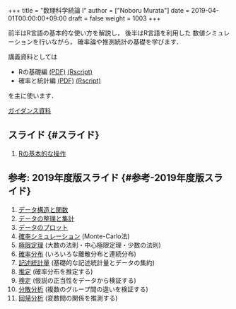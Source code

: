 +++
title = "数理科学続論 I"
author = ["Noboru Murata"]
date = 2019-04-01T00:00:00+09:00
draft = false
weight = 1003
+++

前半はR言語の基本的な使い方を解説し，
後半はR言語を利用した
数値シミュレーションを行いながら，
確率論や推測統計の基礎を学びます．

講義資料としては

-   Rの基礎編 [(PDF)](https://noboru-murata.github.io/sda/docs/note1.pdf) [(Rscript)](https://noboru-murata.github.io/sda/docs/script1.zip)
-   確率と統計編 [(PDF)](https://noboru-murata.github.io/sda/docs/note2.pdf) [(Rscript)](https://noboru-murata.github.io/sda/docs/script2.zip)

を主に使います．

[ガイダンス資料](https://noboru-murata.github.io/sda/spring/slide00.html)


## スライド {#スライド}

1.  [Rの基本的な操作](https://noboru-murata.github.io/sda/spring/slide01.html)


## 参考: 2019年度版スライド {#参考-2019年度版スライド}

1.  [データ構造と関数](https://noboru-murata.github.io/sda/spring/slide02.html)
2.  [データの整理と集計](https://noboru-murata.github.io/sda/spring/slide03.html)
3.  [データのプロット](https://noboru-murata.github.io/sda/spring/slide04.html)
4.  [確率シミュレーション](https://noboru-murata.github.io/sda/spring/slide05.html) (Monte-Carlo法)
5.  [極限定理](https://noboru-murata.github.io/sda/spring/slide06.html) (大数の法則・中心極限定理・少数の法則)
6.  [確率分布](https://noboru-murata.github.io/sda/spring/slide07.html) (いろいろな離散分布と連続分布)
7.  [記述統計量](https://noboru-murata.github.io/sda/spring/slide08.html) (基礎的な記述統計量とデータの集約)
8.  [推定](https://noboru-murata.github.io/sda/spring/slide09.html) (確率分布を推定する)
9.  [検定](https://noboru-murata.github.io/sda/spring/slide10.html) (仮説の正当性をデータから検証する)
10. [分散分析](https://noboru-murata.github.io/sda/spring/slide11.html) (複数のグループ間の違いを検証する)
11. [回帰分析](https://noboru-murata.github.io/sda/spring/slide12.html) (変数間の関係を推測する)